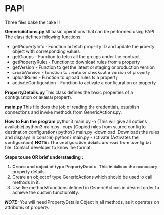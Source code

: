 # PAPI
Three files bake the cake !!

**GenericActions.py**
All basic operations that can be performed using PAPI
The class defines following functions:

 - getPropertyInfo - Function to fetch property ID and update the proerty object with corresponding values
 - getGroups - Function to fetch all the groups under the contract
 - getPropertyRules - Function to download rules from a property
 - getVersion - Function to get the latest or staging or production version
 - createVersion - Function to create or checkout a version of property
 - uploadRules - Function to upload rules to a property
 - activateConfiguration - Function to activate a configuration or property

**PropertyDetails.py**
This class defines the basic properties of a configuration or akamai property.

**main.py**
This file does the job of reading the credentials, establish connections and invoke methods from GenericActions.py.

**How to Run the program**
python3 main.py -h (This will give all options available)
python3 main.py -copy (Copied rules from source config to destination configuration)
python3 main.py -download (Downloads the rules and displays in console)
python3 main.py - activate (Activates the configuration)
**NOTE** : The cnofiguration details are read from .config.txt file. Contact developer to know the format.

**Steps to use OR brief understanding :**

 1. Create and object of type PropertyDetails. This initialises the
    necessary property details. 
 2. Create an object of type GenericActions,which should be used to call methods in it. 
 3. Use the methods/functions defined in GenericActions in desired order to achieve the custom functionality. 

***NOTE:*** You will need PropertyDetails Object in all methods, as it operates on attributes     of property.
